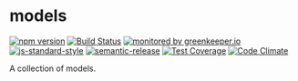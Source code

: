 # models

[![npm version](https://img.shields.io/npm/v/@ausgaben/models.svg)](https://www.npmjs.com/package/@ausgaben/models)
[![Build Status](https://travis-ci.org/ausgaben/models.svg?branch=master)](https://travis-ci.org/ausgaben/models)
[![monitored by greenkeeper.io](https://img.shields.io/badge/greenkeeper.io-monitored-brightgreen.svg)](http://greenkeeper.io/) 
[![js-standard-style](https://img.shields.io/badge/code%20style-standard-brightgreen.svg)](http://standardjs.com/)
[![semantic-release](https://img.shields.io/badge/semver-semantic%20release-e10079.svg)](https://github.com/semantic-release/semantic-release)
[![Test Coverage](https://codeclimate.com/github/ausgaben/models/badges/coverage.svg)](https://codeclimate.com/github/ausgaben/models/coverage)
[![Code Climate](https://codeclimate.com/github/ausgaben/models/badges/gpa.svg)](https://codeclimate.com/github/ausgaben/models)

A collection of models.
